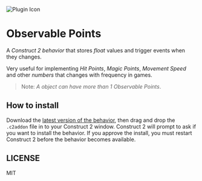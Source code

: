 ![Plugin Icon](http://127.0.0.1:8080/assets/PluginIcon-64x64.png)
# Observable Points

A *Construct 2 behavior* that stores *float* values and trigger events when they changes.

Very useful for implementing *Hit Points*, *Magic Points*, *Movement Speed* and other *numbers* that changes with frequency in games.

> Note: *A object can have more than 1 Observable Points*.

## How to install

Download the [latest version of the behavior](#), then drag and drop the `.c2addon` file in to your Construct 2 window. Construct 2 will prompt to ask if you want to install the behavior. If you approve the install, you must restart Construct 2 before the behavior becomes available.

## LICENSE

MIT
